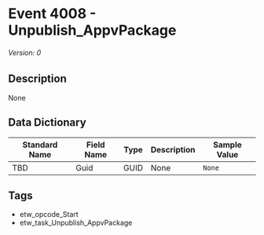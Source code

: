 # Event 4008 - Unpublish_AppvPackage
###### Version: 0

## Description
None

## Data Dictionary
|Standard Name|Field Name|Type|Description|Sample Value|
|---|---|---|---|---|
|TBD|Guid|GUID|None|`None`|

## Tags
* etw_opcode_Start
* etw_task_Unpublish_AppvPackage